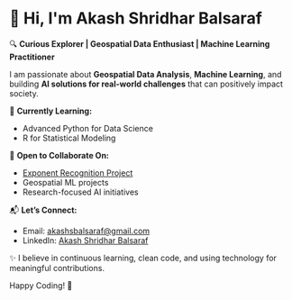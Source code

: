# 👋 Hi, I'm Akash Shridhar Balsaraf

🔍 **Curious Explorer | Geospatial Data Enthusiast | Machine Learning Practitioner**

I am passionate about **Geospatial Data Analysis**, **Machine Learning**, and building **AI solutions for real-world challenges** that can positively impact society.

🚀 **Currently Learning:**
- Advanced Python for Data Science
- R for Statistical Modeling

🤝 **Open to Collaborate On:**
- [Exponent Recognition Project](https://github.com/AKASHSBALSARAF/exponent_recognition)
- Geospatial ML projects
- Research-focused AI initiatives

📬 **Let’s Connect:**
- Email: [akashsbalsaraf@gmail.com](mailto:akashsbalsaraf@gmail.com)
- LinkedIn: [Akash Shridhar Balsaraf](https://in.linkedin.com/in/akash-shridhar-balsaraf)

✨ I believe in continuous learning, clean code, and using technology for meaningful contributions.

Happy Coding! 🚀

